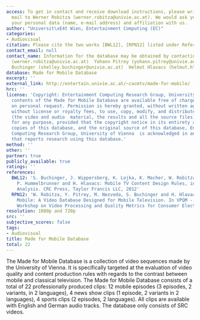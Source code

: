 ```yaml
---
access: To get in contact and receive download instructions, please write an informal
  mail to Werner Robitza (werner.robitza@univie.ac.at). We would ask you to leave
  your personal data (name, e-mail address) and affiliation with us.
author: "Universit\xE4t Wien, Entertainment Computing (EC)"
categories:
- Audiovisual
citation: Please cite the two works [BWL12], [RPN12] listed under References.
contact_email: null
contact_name: Information for the database may be obtained by contacting  Werner Robitza
  (werner.robitza@univie.ac.at)  Yohann Pitrey (yohann.pitrey@univie.ac.at)  Shelley
  Buchinger (shelley.buchinger@univie.ac.at)  Helmut Hlavacs (helmut.hlavacs@univie.ac.at)
database: Made for Mobile Database
excerpt: ''
external_link: http://entertain.univie.ac.at/~cacmtv/made-for-mobile/
hrc: ''
license: 'Copyright: Entertainment Computing Research Group, University of Vienna  The
  contents of the Made for Mobile Database are available free of charge, but only
  on personal request. Permission is hereby granted, without written agreement and
  without license or royalty fees, to use, copy, modify, and distribute this database
  (the video and audio  material, the results and all the source files) and its documentation
  for any purpose, provided that the copyright notice in its entirety appear in all
  copies of this database, and the original source of this database, Entertainment
  Computing Research Group, University of Vienna  is acknowledged in any publication
  that reports research using this database.'
method: ''
other: ''
partner: true
publicly_available: true
ratings: ''
references:
  BWL12: 'S. Buchinger, J. Wippersberg, K. Lojka, K. Macher, W. Robitza, M. Nezveda,
    P. Hummelbrunner and H. Hlavacs: Mobile TV Content Design Rules, in: TV Content
    Analysis. CRC Press, Taylor Francis LLC, 2012'
  RPN12: 'W. Robitza, Y. Pitrey, M. Nezveda, S. Buchinger and H. Hlavacs: Made for
    Mobile: A Video Database Designed for Mobile Television. In VPQM - Sixth International
    Workshop on Video Processing and Quality Metrics for Consumer Electronics, 2012'
resolution: 1080p and 720p
src: ''
subjective_scores: false
tags:
- Audiovisual
title: Made for Mobile Database
total: 22
---
```


The Made for Mobile Database is a collection of video sequences made by the University of Vienna. It is specifically targeted at the evaluation of video quality and content production rules with regards to the contrast between mobile and classical television. The Made for Mobile Database consists of a total of 22 professionally produced clips: 12 mobile episodes (3 episodes, 2 variants, in 2 languages), 4 news show clips (1 episode, 2 variants in 2 languages), 4 sports clips (2 episodes, 2 languages). All clips are available with English and German audio tracks. The database only consists of SRC videos.